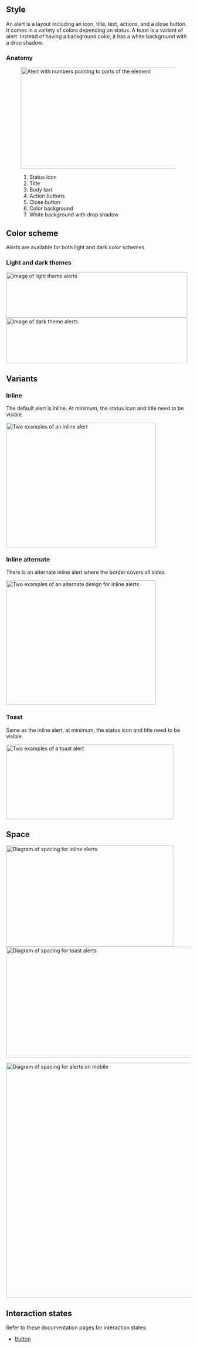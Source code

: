 <script type="module" data-helmet>
  import '@uxdot/elements/uxdot-spacer-tokens-table.js';
</script>

## Style

An alert is a layout including an icon, title, text, actions, and a close 
button. It comes in a variety of colors depending on status. A toast is a 
variant of alert. Instead of having a background color, it has a white 
background with a drop shadow.

### Anatomy

<figure>
  <uxdot-example color-palette="lightest" width-adjustment="456px">
    <img alt="Alert with numbers pointing to parts of the element"
         src="../alert-style-anatomy.svg"
         width="538"
         height="276">
  </uxdot-example>
  <figcaption>

1.  Status icon
2.  Title
3.  Body text
4.  Action buttons
5.  Close button
6.  Color background
7.  White background with drop shadow

  </figcaption>
</figure>

## Color scheme
<a id="theme"></a>

Alerts are available for both light and dark color schemes.

### Light and dark themes

<uxdot-example color-palette="lightest" width-adjustment="494px">
  <img alt="Image of light theme alerts"
       src="../alert-theme-light.png"
       width="494"
       height="124">
</uxdot-example>

<uxdot-example color-palette="darkest" width-adjustment="494px">
  <img alt="Image of dark theme alerts"
       src="../alert-theme-dark.png"
       width="494"
       height="124">
</uxdot-example>

## Variants

### Inline

The default alert is inline. At minimum, the status icon and title need to be visible.

<uxdot-example color-palette="lightest" width-adjustment="408px">
  <img alt="Two examples of an inline alert"
       src="../alert-style-variant-inline.svg"
       width="408"
       height="339">
</uxdot-example>

### Inline alternate

There is an alternate inline alert where the border covers all sides.

<uxdot-example color-palette="lightest" width-adjustment="408px">
  <img alt="Two examples of an alternate design for inline alerts"
       src="../alert-style-variant-inline-alt.svg"
       width="408"
       height="339">
</uxdot-example>

### Toast

Same as the inline alert, at minimum, the status icon and title need to be visible.

<uxdot-example color-palette="lightest" width-adjustment="456px">
  <img alt="Two examples of a toast alert"
       src="../alert-style-variant-toast.svg"
       width="456"
       height="203">
</uxdot-example>

## Space

<uxdot-example color-palette="lightest" width-adjustment="456px">
  <img alt="Diagram of spacing for inline alerts"
       src="../alert-style-spacing-1.svg"
       width="456"
       height="276">
</uxdot-example>

<uxdot-example color-palette="lightest" variant="full" no-border>
  <img alt="Diagram of spacing for toast alerts"
       src="../alert-style-spacing-2.svg"
       width="1140"
       height="302">
</uxdot-example>

<uxdot-example color-palette="lightest"
               width-adjustment="752px"
               alignment="left"
               variant="full"
               no-border>
  <img alt="Diagram of spacing for alerts on mobile"
       src="../alert-style-spacing-3.svg"
       width="752"
       height="640">
</uxdot-example>

## Interaction states

Refer to these documentation pages for interaction states:

- [Button](/elements/button/style/#interaction-states)
